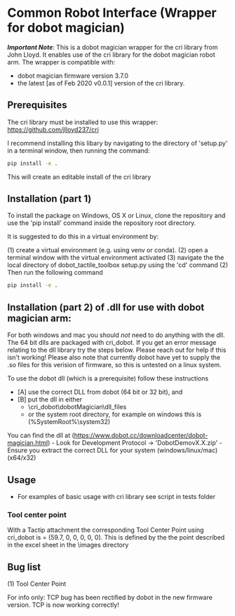 # Common Robot Interface (Wrapper for dobot magician)

***Important Note***: This is a dobot magician wrapper for the cri library from John Lloyd. It enables use of the cri library for the dobot magician robot arm. The wrapper is compatible with:
- dobot magician firmware version 3.7.0
- the latest [as of Feb 2020 v0.0.1] version of the cri library.


## Prerequisites
The cri library must be installed to use this wrapper: https://github.com/jlloyd237/cri

I recommend installing this libary by navigating to the directory of 'setup.py' in a terminal window, then running the command:

```sh
pip install -e .
```

This will create an editable install of the cri library

## Installation (part 1)

To install the package on Windows, OS X or Linux, clone the repository and use the 'pip install' command inside the repository root directory.

It is suggested to do this in a virtual environment by:

(1) create a virtual environment (e.g. using venv or conda). 
(2) open a terminal window with the virtual environment activated
(3) navigate the the local directory of dobot_tactile_toolbox setup.py using the 'cd' command
(2) Then run the following command

```sh
pip install -e .
```

## Installation (part 2) of .dll for use with dobot magician arm: 

For both windows and mac you should *not* need to do anything with the dll. The 64 bit dlls are packaged with cri_dobot. If you get an error message relating to the dll library try the steps below. Please reach out for help if this isn't working! Please also note that currently dobot have yet to supply the .so files for this verision of firmware, so this is untested on a linux system.

To use the dobot dll (which is a prerequisite) follow these instructions 
- [A] use the correct DLL from dobot (64 bit or 32 bit), and
- [B] put the dll in either 
  - \cri_dobot\dobotMagician\dll_files
  - or the system root directory, for example on windows this is (%SystemRoot%\system32)

You can find the dll at (https://www.dobot.cc/downloadcenter/dobot-magician.html) - Look for Development Protocol -> 'DobotDemovX.X.zip' - Ensure you extract the correct DLL for your system (windows/linux/mac) (x64/x32)

## Usage

- For examples of basic usage with cri library see script in tests folder

### Tool center point

With a Tactip attachment the corresponding Tool Center Point using cri_dobot is = (59.7, 0, 0, 0, 0, 0). This is defined by the the point described in the excel sheet in the \images directory

## Bug list

(1) Tool Center Point

For info only: TCP bug has been rectified by dobot in the new firmware version. TCP is now working correctly!


